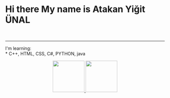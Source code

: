 # Hi there My name is Atakan Yiğit ÜNAL
<br>
<hr>
I'm learning:
<br>
 * C++, HTML, CSS, C#, PYTHON, java

<p align=center> <a href="https://github.com/astromanya">        <img src="https://rapidapi.com/blog/wp-content/uploads/2017/01/octocat.gif" width="100"> </a> 
<a href="www.linkedin.com/in/atakanyigitunal">        <img src="https://i.pinimg.com/originals/de/b4/6f/deb46f02a59e3b3a2aa58fac16290d63.gif" width="100"> </a>
